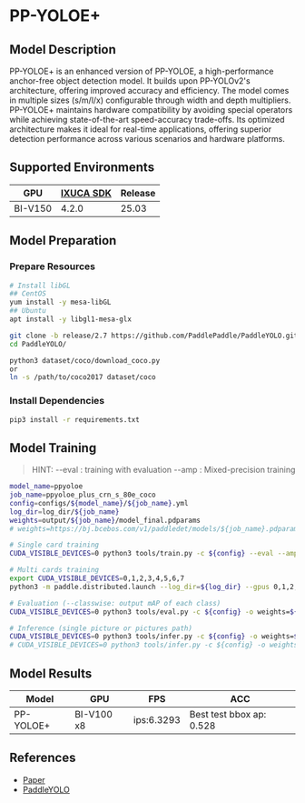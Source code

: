 # PP-YOLOE+

## Model Description

PP-YOLOE+ is an enhanced version of PP-YOLOE, a high-performance anchor-free object detection model. It builds upon
PP-YOLOv2's architecture, offering improved accuracy and efficiency. The model comes in multiple sizes (s/m/l/x)
configurable through width and depth multipliers. PP-YOLOE+ maintains hardware compatibility by avoiding special
operators while achieving state-of-the-art speed-accuracy trade-offs. Its optimized architecture makes it ideal for
real-time applications, offering superior detection performance across various scenarios and hardware platforms.

## Supported Environments

| GPU    | [IXUCA SDK](https://gitee.com/deep-spark/deepspark#%E5%A4%A9%E6%95%B0%E6%99%BA%E7%AE%97%E8%BD%AF%E4%BB%B6%E6%A0%88-ixuca) | Release |
|--------|-----------|---------|
| BI-V150 | 4.2.0     |  25.03  |

## Model Preparation

### Prepare Resources

```bash
# Install libGL
## CentOS
yum install -y mesa-libGL
## Ubuntu
apt install -y libgl1-mesa-glx

git clone -b release/2.7 https://github.com/PaddlePaddle/PaddleYOLO.git
cd PaddleYOLO/

python3 dataset/coco/download_coco.py
or
ln -s /path/to/coco2017 dataset/coco
```

### Install Dependencies

```bash
pip3 install -r requirements.txt
```

## Model Training

> HINT:
> --eval : training with evaluation
> --amp  : Mixed-precision training

```bash
model_name=ppyoloe
job_name=ppyoloe_plus_crn_s_80e_coco
config=configs/${model_name}/${job_name}.yml
log_dir=log_dir/${job_name}
weights=output/${job_name}/model_final.pdparams
# weights=https://bj.bcebos.com/v1/paddledet/models/${job_name}.pdparams

# Single card training
CUDA_VISIBLE_DEVICES=0 python3 tools/train.py -c ${config} --eval --amp

# Multi cards training
export CUDA_VISIBLE_DEVICES=0,1,2,3,4,5,6,7
python3 -m paddle.distributed.launch --log_dir=${log_dir} --gpus 0,1,2,3,4,5,6,7 tools/train.py -c ${config} --eval --amp

# Evaluation (--classwise: output mAP of each class)
CUDA_VISIBLE_DEVICES=0 python3 tools/eval.py -c ${config} -o weights=${weights} --classwise

# Inference (single picture or pictures path)
CUDA_VISIBLE_DEVICES=0 python3 tools/infer.py -c ${config} -o weights=${weights} --infer_img=demo/000000014439_640x640.jpg --draw_threshold=0.5
# CUDA_VISIBLE_DEVICES=0 python3 tools/infer.py -c ${config} -o weights=${weights} --infer_dir=demo/ --draw_threshold=0.5
```

## Model Results

| Model     | GPU        | FPS        | ACC                      |
|-----------|------------|------------|--------------------------|
| PP-YOLOE+ | BI-V100 x8 | ips:6.3293 | Best test bbox ap: 0.528 |

## References

- [Paper](https://arxiv.org/pdf/2203.16250v3.pdf)
- [PaddleYOLO](https://github.com/PaddlePaddle/PaddleYOLO)
